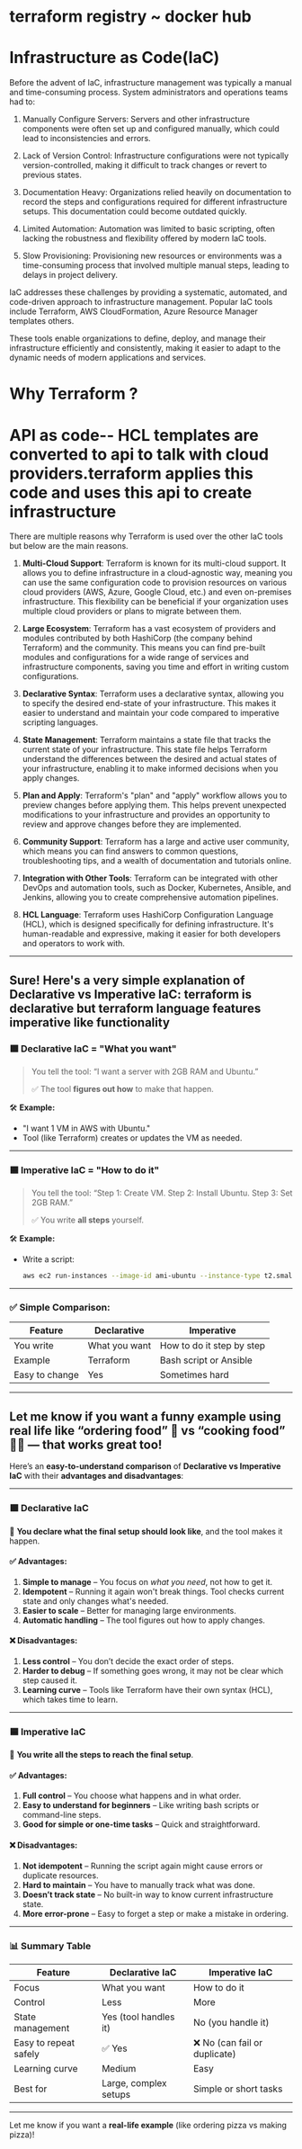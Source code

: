 # terraform registry ~ docker hub

# Infrastructure as Code(IaC)

Before the advent of IaC, infrastructure management was typically a manual and time-consuming process. System administrators and operations teams had to:

1. Manually Configure Servers: Servers and other infrastructure components were often set up and configured manually, which could lead to inconsistencies and errors.

2. Lack of Version Control: Infrastructure configurations were not typically version-controlled, making it difficult to track changes or revert to previous states.

3. Documentation Heavy: Organizations relied heavily on documentation to record the steps and configurations required for different infrastructure setups. This documentation could become outdated quickly.

4. Limited Automation: Automation was limited to basic scripting, often lacking the robustness and flexibility offered by modern IaC tools.

5. Slow Provisioning: Provisioning new resources or environments was a time-consuming process that involved multiple manual steps, leading to delays in project delivery.

IaC addresses these challenges by providing a systematic, automated, and code-driven approach to infrastructure management. Popular IaC tools include Terraform, AWS CloudFormation, Azure Resource Manager templates others. 

These tools enable organizations to define, deploy, and manage their infrastructure efficiently and consistently, making it easier to adapt to the dynamic needs of modern applications and services.

# Why Terraform ?
# API as code-- HCL templates are converted to api to talk with cloud providers.terraform applies this code and uses this api to create infrastructure

There are multiple reasons why Terraform is used over the other IaC tools but below are the main reasons.

1. **Multi-Cloud Support**: Terraform is known for its multi-cloud support. It allows you to define infrastructure in a cloud-agnostic way, meaning you can use the same configuration code to provision resources on various cloud providers (AWS, Azure, Google Cloud, etc.) and even on-premises infrastructure. This flexibility can be beneficial if your organization uses multiple cloud providers or plans to migrate between them.

2. **Large Ecosystem**: Terraform has a vast ecosystem of providers and modules contributed by both HashiCorp (the company behind Terraform) and the community. This means you can find pre-built modules and configurations for a wide range of services and infrastructure components, saving you time and effort in writing custom configurations.

3. **Declarative Syntax**: Terraform uses a declarative syntax, allowing you to specify the desired end-state of your infrastructure. This makes it easier to understand and maintain your code compared to imperative scripting languages.

4. **State Management**: Terraform maintains a state file that tracks the current state of your infrastructure. This state file helps Terraform understand the differences between the desired and actual states of your infrastructure, enabling it to make informed decisions when you apply changes.

5. **Plan and Apply**: Terraform's "plan" and "apply" workflow allows you to preview changes before applying them. This helps prevent unexpected modifications to your infrastructure and provides an opportunity to review and approve changes before they are implemented.

6. **Community Support**: Terraform has a large and active user community, which means you can find answers to common questions, troubleshooting tips, and a wealth of documentation and tutorials online.

7. **Integration with Other Tools**: Terraform can be integrated with other DevOps and automation tools, such as Docker, Kubernetes, Ansible, and Jenkins, allowing you to create comprehensive automation pipelines.

8. **HCL Language**: Terraform uses HashiCorp Configuration Language (HCL), which is designed specifically for defining infrastructure. It's human-readable and expressive, making it easier for both developers and operators to work with.


---
Sure! Here's a **very simple explanation** of **Declarative vs Imperative IaC**:
**terraform is declarative but terraform language features imperative like functionality**
---

### 🟩 **Declarative IaC = "What you want"**

> You tell the tool:
> “I want a server with 2GB RAM and Ubuntu.”
>
> ✅ The tool **figures out how** to make that happen.

🛠 **Example:**

* "I want 1 VM in AWS with Ubuntu."
* Tool (like Terraform) creates or updates the VM as needed.

---

### 🟦 **Imperative IaC = "How to do it"**

> You tell the tool:
> “Step 1: Create VM. Step 2: Install Ubuntu. Step 3: Set 2GB RAM.”
>
> ✅ You write **all steps** yourself.

🛠 **Example:**

* Write a script:

  ```bash
  aws ec2 run-instances --image-id ami-ubuntu --instance-type t2.small
  ```

---

### ✅ Simple Comparison:

| Feature        | Declarative   | Imperative                |
| -------------- | ------------- | ------------------------- |
| You write      | What you want | How to do it step by step |
| Example        | Terraform     | Bash script or Ansible    |
| Easy to change | Yes           | Sometimes hard            |

---

Let me know if you want a funny example using real life like “ordering food” 🍕 vs “cooking food” 👩‍🍳 — that works great too!
---
Here’s an **easy-to-understand comparison** of **Declarative vs Imperative IaC** with their **advantages and disadvantages**:

---

### 🟩 **Declarative IaC**

🧾 **You declare what the final setup should look like**, and the tool makes it happen.

#### ✅ Advantages:

1. **Simple to manage** – You focus on *what you need*, not how to get it.
2. **Idempotent** – Running it again won't break things. Tool checks current state and only changes what's needed.
3. **Easier to scale** – Better for managing large environments.
4. **Automatic handling** – The tool figures out how to apply changes.

#### ❌ Disadvantages:

1. **Less control** – You don’t decide the exact order of steps.
2. **Harder to debug** – If something goes wrong, it may not be clear which step caused it.
3. **Learning curve** – Tools like Terraform have their own syntax (HCL), which takes time to learn.

---

### 🟦 **Imperative IaC**

🧾 **You write all the steps to reach the final setup**.

#### ✅ Advantages:

1. **Full control** – You choose what happens and in what order.
2. **Easy to understand for beginners** – Like writing bash scripts or command-line steps.
3. **Good for simple or one-time tasks** – Quick and straightforward.

#### ❌ Disadvantages:

1. **Not idempotent** – Running the script again might cause errors or duplicate resources.
2. **Hard to maintain** – You have to manually track what was done.
3. **Doesn’t track state** – No built-in way to know current infrastructure state.
4. **More error-prone** – Easy to forget a step or make a mistake in ordering.

---

### 📊 Summary Table

| Feature               | Declarative IaC       | Imperative IaC               |
| --------------------- | --------------------- | ---------------------------- |
| Focus                 | What you want         | How to do it                 |
| Control               | Less                  | More                         |
| State management      | Yes (tool handles it) | No (you handle it)           |
| Easy to repeat safely | ✅ Yes                 | ❌ No (can fail or duplicate) |
| Learning curve        | Medium                | Easy                         |
| Best for              | Large, complex setups | Simple or short tasks        |

---

Let me know if you want a **real-life example** (like ordering pizza vs making pizza)!
